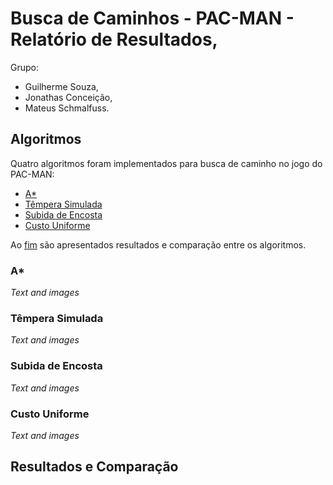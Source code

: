 # Busca de Caminhos - PAC-MAN - Relatório de Resultados,

Grupo:
-	Guilherme Souza,
-	Jonathas Conceição,
-	Mateus Schmalfuss.

## Algoritmos

Quatro algoritmos foram implementados para busca de caminho no jogo do PAC-MAN:
- [A*](###a*)
- [Têmpera Simulada](###tempera_simulada)
- [Subida de Encosta](###subida_de_encosta)
- [Custo Uniforme](###custo_uniforme)

Ao [fim](###resultados_e_comparação) são apresentados resultados e comparação entre os algoritmos.

### A*
_Text and images_

### Têmpera Simulada
_Text and images_

### Subida de Encosta
_Text and images_

### Custo Uniforme
_Text and images_

## Resultados e Comparação
